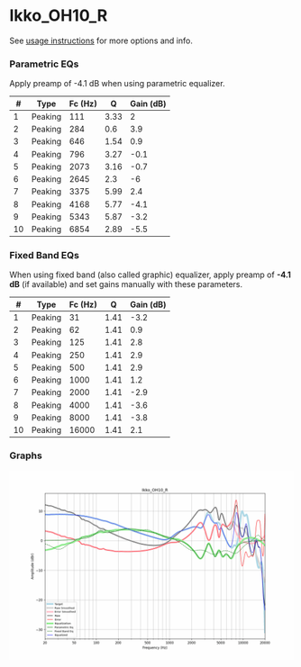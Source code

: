 # Ikko_OH10_R
See [usage instructions](https://github.com/jaakkopasanen/AutoEq#usage) for more options and info.

### Parametric EQs
Apply preamp of -4.1 dB when using parametric equalizer.

|   # | Type    |   Fc (Hz) |    Q |   Gain (dB) |
|-----|---------|-----------|------|-------------|
|   1 | Peaking |       111 | 3.33 |         2   |
|   2 | Peaking |       284 | 0.6  |         3.9 |
|   3 | Peaking |       646 | 1.54 |         0.9 |
|   4 | Peaking |       796 | 3.27 |        -0.1 |
|   5 | Peaking |      2073 | 3.16 |        -0.7 |
|   6 | Peaking |      2645 | 2.3  |        -6   |
|   7 | Peaking |      3375 | 5.99 |         2.4 |
|   8 | Peaking |      4168 | 5.77 |        -4.1 |
|   9 | Peaking |      5343 | 5.87 |        -3.2 |
|  10 | Peaking |      6854 | 2.89 |        -5.5 |

### Fixed Band EQs
When using fixed band (also called graphic) equalizer, apply preamp of **-4.1 dB** (if available) and set gains manually with these parameters.

|   # | Type    |   Fc (Hz) |    Q |   Gain (dB) |
|-----|---------|-----------|------|-------------|
|   1 | Peaking |        31 | 1.41 |        -3.2 |
|   2 | Peaking |        62 | 1.41 |         0.9 |
|   3 | Peaking |       125 | 1.41 |         2.8 |
|   4 | Peaking |       250 | 1.41 |         2.9 |
|   5 | Peaking |       500 | 1.41 |         2.9 |
|   6 | Peaking |      1000 | 1.41 |         1.2 |
|   7 | Peaking |      2000 | 1.41 |        -2.9 |
|   8 | Peaking |      4000 | 1.41 |        -3.6 |
|   9 | Peaking |      8000 | 1.41 |        -3.8 |
|  10 | Peaking |     16000 | 1.41 |         2.1 |

### Graphs
![](./Ikko_OH10_R.png)

